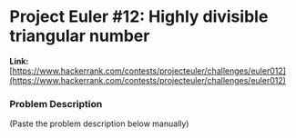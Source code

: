 # Project Euler #12: Highly divisible triangular number

**Link:** [https://www.hackerrank.com/contests/projecteuler/challenges/euler012](https://www.hackerrank.com/contests/projecteuler/challenges/euler012)

### Problem Description
(Paste the problem description below manually)

